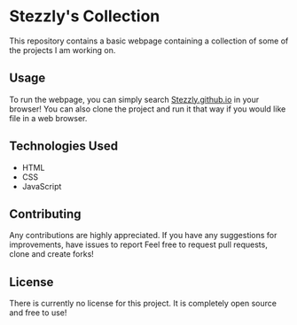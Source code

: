 # Stezzly's Collection

This repository contains a basic webpage containing a collection of some of the projects I am working on.

## Usage

To run the webpage, you can simply search [Stezzly.github.io](https://Stezzly.github.io) in your browser! You can also clone the project and run it that way if you would like file in a web browser.



## Technologies Used

- HTML
- CSS
- JavaScript

## Contributing

Any contributions are highly appreciated. If you have any suggestions for improvements, have issues to report
Feel free to request pull requests, clone and create forks!

## License

There is currently no license for this project. It is completely open source and free to use!
